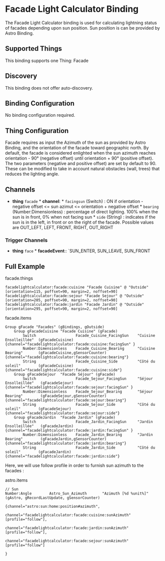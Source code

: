 # Facade Light Calculator Binding

The Facade Light Calculator binding is used for calculating lightning status of facades depending upon sun position.
Sun position is can be provided by Astro Binding.

## Supported Things

This binding supports one Thing: Facade

## Discovery

This binding does not offer auto-discovery.

## Binding Configuration

No binding configuration required.

## Thing Configuration

Facade requires as input the Azimuth of the sun as provided by Astro Binding, and the orientation of the facade toward geographic north. By default, the facade is considered enlighted when the sun azimuth reaches orientation - 90° (negative offset) until orientation + 90° (positive offset). The two parameters (negative and positive offset) are set by default to 90. These can be modified to take in account natural obstacles (wall, trees) that reduces the lighting angle.


## Channels

* **thing** `facade`
        * **channel**: 
            * `facingsun` (Switch) : ON if orientation - negative offset <= sun azimut <= orientation + negative offset
            * `bearing` (Number:Dimensionless) : percentage of direct lighting. 100% when the sun is in front, 0% when not facing sun 
            * `side` (String) : indicates if the sun is in the left, in front or on the right of the facade. Possible values are OUT_LEFT, LEFT, FRONT, RIGHT, OUT_RIGHT
            
### Trigger Channels

* **thing** `face`
        * **facadeEvent**:: `SUN_ENTER, SUN_LEAVE, SUN_FRONT

## Full Example

facade.things
```
facadelightcalculator:facade:cuisine "Facade Cuisine" @ "Outside" [orientation=115, poffset=90, margin=2, noffset=90]
facadelightcalculator:facade:sejour "Facade Sejour" @ "Outside" [orientation=205, poffset=90, margin=2, noffset=90]
facadelightcalculator:facade:jardin "Facade Jardin" @ "Outside" [orientation=295, poffset=90, margin=2, noffset=90]
```

facade.items
```
Group gFacade "Facades" (gBindings, gOutside)
    Group gFacadeCuisine "Facade Cuisine" (gFacade)
        Switch                  Facade_Cuisine_FacingSun    "Cuisine Ensolleillée"  (gFacadeCuisine)                {channel="facadelightcalculator:facade:cuisine:facingSun" }
        Number:Dimensionless    Facade_Cuisine_Bearing      "Cuisine Bearing"       (gFacadeCuisine,gSensorCounter) {channel="facadelightcalculator:facade:cuisine:bearing"}
        String                  Facade_Cuisine_Side         "Côté du soleil"        (gFacadeCuisine)                {channel="facadelightcalculator:facade:cuisine:side"}
    Group gFacadeSejour  "Facade Séjour" (gFacade)
        Switch                  Facade_Sejour_FacingSun     "Séjour Ensolleillée"   (gFacadeSejour)                 {channel="facadelightcalculator:facade:sejour:facingSun" }
        Number:Dimensionless    Facade_Sejour_Bearing       "Séjour Bearing"        (gFacadeSejour,gSensorCounter)  {channel="facadelightcalculator:facade:sejour:bearing"}
        String                  Facade_Sejour_Side          "Côté du soleil"        (gFacadeSejour)                 {channel="facadelightcalculator:facade:sejour:side"}
    Group gFacadeJardin  "Facade Jardin" (gFacade)
        Switch                  Facade_Jardin_FacingSun     "Jardin Ensolleillée"   (gFacadeJardin)                 {channel="facadelightcalculator:facade:jardin:facingSun" }
        Number:Dimensionless    Facade_Jardin_Bearing       "Jardin Bearing"        (gFacadeJardin,gSensorCounter)  {channel="facadelightcalculator:facade:jardin:bearing"}
        String                  Facade_Jardin_Side          "Côté du soleil"        (gFacadeJardin)                 {channel="facadelightcalculator:facade:jardin:side"}
``` 

Here, we will use follow profile in order to furnish sun azimuth to the facades :

astro.items
```
// Sun
Number:Angle        Astro_Sun_Azimuth       "Azimuth [%d %unit%]"                               (gAstro, gRecordLastUpdate, gSensorCounter) 
                                                                                                                            {channel="astro:sun:home:position#azimuth",
                                                                                                                             channel="facadelightcalculator:facade:cuisine:sunAzimuth" [profile="follow"],
                                                                                                                             channel="facadelightcalculator:facade:jardin:sunAzimuth" [profile="follow"],
                                                                                                                             channel="facadelightcalculator:facade:sejour:sunAzimuth" [profile="follow"]
                                                                                                                            }
```

